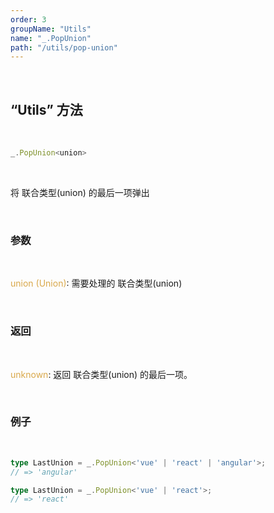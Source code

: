 ```yaml
---
order: 3
groupName: "Utils"
name: "_.PopUnion"
path: "/utils/pop-union"
---
```


<br/>

## “Utils” 方法

<br/>

```typescript
_.PopUnion<union>
```

<br/>

将 联合类型(union) 的最后一项弹出

<br/>

### 参数

<br/>

<font color="#d9a84a">union (Union)</font>: 需要处理的 联合类型(union)

<br/>

### 返回

<br/>

<font color="#d9a84a">unknown</font>: 返回 联合类型(union) 的最后一项。

<br/>

### 例子

<br/>

```typescript
type LastUnion = _.PopUnion<'vue' | 'react' | 'angular'>;
// => 'angular'

type LastUnion = _.PopUnion<'vue' | 'react'>;
// => 'react'
```
